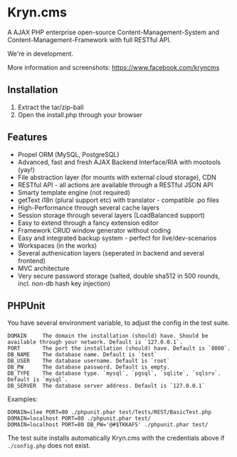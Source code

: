 Kryn.cms
========

A AJAX PHP enterprise open-source Content-Management-System and Content-Management-Framework with full RESTful API.

We're in development.

More information and screenshots:
https://www.facebook.com/kryncms


Installation
------------

1. Extract the tar/zip-ball
2. Open the install.php through your browser


Features
--------

 - Propel ORM (MySQL, PostgreSQL)
 - Advanced, fast and fresh AJAX Backend Interface/RIA with mootools (yay!)
 - File abstraction layer (for mounts with external cloud storage), CDN
 - RESTful API - all actions are available through a RESTful JSON API
 - Smarty template engine (not required)
 - getText i18n (plural support etc) with translator - compatible .po files
 - High-Performance through several cache layers
 - Session storage through several layers (LoadBalanced support)
 - Easy to extend through a fancy extension editor
 - Framework CRUD window generator without coding
 - Easy and integrated backup system - perfect for live/dev-scenarios
 - Workspaces (in the works)
 - Several authenication layers (seperated in backend and several frontend)
 - MVC architecture
 - Very secure password storage (salted, double sha512 in 500 rounds, incl. non-db hash key injection)


PHPUnit
--------


 You have several environment variable, to adjust the config in the test suite.

    DOMAIN     The domain the installation (should) have. Should be available through your network. Default is `127.0.0.1`.
    PORT       The port the installation (should) have. Default is `8000`.
    DB_NAME    The database name. Default is `test`
    DB_USER    The database username. Default is `root`
    DB_PW      The database password. Default is empty.
    DB_TYPE    The database type. `mysql`, `pgsql`, `sqlite`, `sqlsrv`. Default is `mysql`.
    DB_SERVER  The database server address. Default is `127.0.0.1`

Examples:

    DOMAIN=ilee PORT=80 ./phpunit.phar test/Tests/REST/BasicTest.php
    DOMAIN=localhost PORT=80 ./phpunit.phar test/
    DOMAIN=localhost PORT=80 DB_PW='@#$TKKAFS' ./phpunit.phar test/

The test suite installs automatically Kryn.cms with the credentials above if `./config.php` does not exist.
